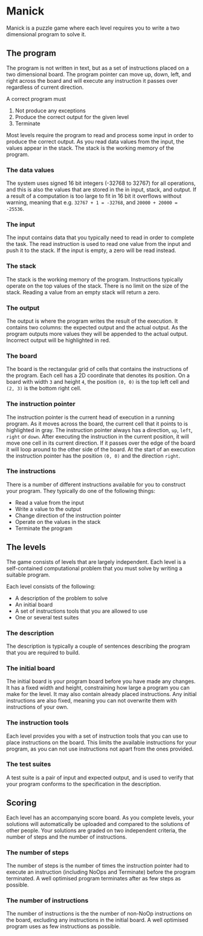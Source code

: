 # Manick

Manick is a puzzle game where each level requires you to write a two dimensional program to solve it. 

## The program
The program is not written in text, but as a set of instructions placed on a two dimensional board. The program pointer can move up, down, left, and right across the board and will execute any instruction it passes over regardless of current direction.

A correct program must
1. Not produce any exceptions
1. Produce the correct output for the given level
1. Terminate

Most levels require the program to read and process some input in order to produce the correct output. As you read data values from the input, the values appear in the stack. The stack is the working memory of the program.

### The data values 
The system uses signed 16 bit integers (-32768 to 32767) for all operations, and this is also the values that are stored in the in input, stack, and output. If a result of a computation is too large to fit in 16 bit it overflows without warning, meaning that e.g. `32767 + 1 = -32768`, and `20000 + 20000 = -25536`.

### The input
The input contains data that you typically need to read in order to complete the task. The read instruction is used to read one value from the input and push it to the stack. If the input is empty, a zero will be read instead. 

### The stack
The stack is the working memory of the program. Instructions typically operate on the top values of the stack. There is no limit on the size of the stack. Reading a value from an empty stack will return a zero.

### The output
The output is where the program writes the result of the execution. It contains two columns: the expected output and the actual output. As the program outputs more values they will be appended to the actual output. Incorrect output will be highlighted in red.

### The board
The board is the rectangular grid of cells that contains the instructions of the program. Each cell has a 2D coordinate that denotes its position. On a board with width `3` and height `4`, the position `(0, 0)` is the top left cell and `(2, 3)` is the bottom right cell. 

### The instruction pointer
The instruction pointer is the current head of execution in a running program. As it moves across the board, the current cell that it points to is highlighted in gray. The instruction pointer always has a direction, `up`, `left`, `right` or `down`. After executing the instruction in the current position, it will move one cell in its current direction. If it passes over the edge of the board it will loop around to the other side of the board. At the start of an execution the instruction pointer has the position `(0, 0)` and the direction `right`.

### The instructions
There is a number of different instructions available for you to construct your program. They typically do one of the following things:
- Read a value from the input
- Write a value to the output
- Change direction of the instruction pointer
- Operate on the values in the stack
- Terminate the program

## The levels
The game consists of levels that are largely independent. Each level is a self-contained computational problem that you must solve by writing a suitable program.

Each level consists of the following:

- A description of the problem to solve
- An initial board
- A set of instructions tools that you are allowed to use
- One or several test suites

### The description
The description is typically a couple of sentences describing the program that you are required to build.

### The initial board
The initial board is your program board before you have made any changes. It has a fixed width and height, constraining how large a program you can make for the level. It may also contain already placed instructions. Any initial instructions are also fixed, meaning you can not overwrite them with instructions of your own. 
 
### The instruction tools
Each level provides you with a set of instruction tools that you can use to place instructions on the board. This limits the available instructions for your program, as you can not use instructions not apart from the ones provided.

### The test suites
A test suite is a pair of input and expected output, and is used to verify that your program conforms to the specification in the description.

## Scoring
Each level has an accompanying score board. As you complete levels, your solutions will automatically be uploaded and compared to the solutions of other people. Your solutions are graded on two independent criteria, the number of steps and the number of instructions.

### The number of steps
The number of steps is the number of times the instruction pointer had to execute an instruction (including NoOps and Terminate) before the program terminated. A well optimised program terminates after as few steps as possible.

### The number of instructions 
The number of instructions is the the number of non-NoOp instructions on the board, excluding any instructions in the initial board. A well optimised program uses as few instructions as possible.

